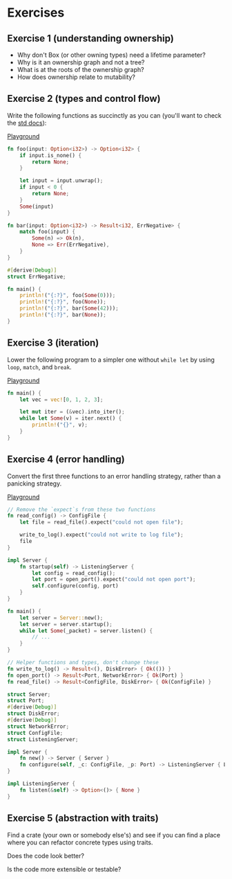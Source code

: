 # Exercises

## Exercise 1 (understanding ownership)

* Why don't Box (or other owning types) need a lifetime parameter?
* Why is it an ownership graph and not a tree?
* What is at the roots of the ownership graph?
* How does ownership relate to mutability?

## Exercise 2 (types and control flow)

Write the following functions as succinctly as you can (you'll want to check the
[std docs](https://doc.rust-lang.org/std/index.html)):

[Playground](https://play.rust-lang.org/?gist=49e62fcba1adfdbe2107fcf20a997b1b&version=nightly&mode=debug&edition=2018)

```rust
fn foo(input: Option<i32>) -> Option<i32> {
    if input.is_none() {
        return None;
    }

    let input = input.unwrap();
    if input < 0 {
        return None;
    }
    Some(input)
}

fn bar(input: Option<i32>) -> Result<i32, ErrNegative> {
    match foo(input) {
        Some(n) => Ok(n),
        None => Err(ErrNegative),
    }
}

#[derive(Debug)]
struct ErrNegative;

fn main() {
    println!("{:?}", foo(Some(0)));
    println!("{:?}", foo(None));
    println!("{:?}", bar(Some(42)));
    println!("{:?}", bar(None));
}
```

## Exercise 3 (iteration)

Lower the following program to a simpler one without `while let` by using `loop`,
`match`, and `break`.

[Playground](https://play.rust-lang.org/?gist=5ae0ae4d5fdad1a90fc49c8b91885507&version=nightly&mode=debug&edition=2018)

```rust
fn main() {
    let vec = vec![0, 1, 2, 3];

    let mut iter = (&vec).into_iter();
    while let Some(v) = iter.next() {
        println!("{}", v);
    }
}
```


## Exercise 4 (error handling)

Convert the first three functions to an error handling strategy, rather than
a panicking strategy.

[Playground](https://play.rust-lang.org/?gist=fa7f507c00a7f720676e1d7a24076de3&version=nightly&mode=debug&edition=2018)

```rust
// Remove the `expect`s from these two functions
fn read_config() -> ConfigFile {
    let file = read_file().expect("could not open file");

    write_to_log().expect("could not write to log file");
    file
}

impl Server {
    fn startup(self) -> ListeningServer {
        let config = read_config();
        let port = open_port().expect("could not open port");
        self.configure(config, port)
    }
}

fn main() {
    let server = Server::new();
    let server = server.startup();
    while let Some(_packet) = server.listen() {
        // ...
    }
}

// Helper functions and types, don't change these
fn write_to_log() -> Result<(), DiskError> { Ok(()) }
fn open_port() -> Result<Port, NetworkError> { Ok(Port) }
fn read_file() -> Result<ConfigFile, DiskError> { Ok(ConfigFile) }

struct Server;
struct Port;
#[derive(Debug)]
struct DiskError;
#[derive(Debug)]
struct NetworkError;
struct ConfigFile;
struct ListeningServer;

impl Server {
    fn new() -> Server { Server }
    fn configure(self, _c: ConfigFile, _p: Port) -> ListeningServer { ListeningServer }
}

impl ListeningServer {
    fn listen(&self) -> Option<()> { None }
}
```


## Exercise 5 (abstraction with traits)

Find a crate (your own or somebody else's) and see if you can find a place where
you can refactor concrete types using traits.

Does the code look better?

Is the code more extensible or testable?
